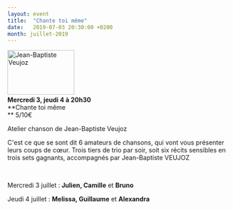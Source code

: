```yaml
---
layout: event
title:  "Chante toi même"
date:   2019-07-03 20:30:00 +0200
month: juillet-2019
---
```

<img class=" size-thumbnail wp-image-2230 alignleft" src="http://localhost/wpagendarts/wp-content/uploads/2017/03/mp_201302_5407.jpg?w=150" alt="Jean-Baptiste Veujoz" width="150" height="100" srcset="http://localhost/wpagendarts/wp-content/uploads/2017/03/mp_201302_5407.jpg 1000w, http://localhost/wpagendarts/wp-content/uploads/2017/03/mp_201302_5407-300x200.jpg 300w, http://localhost/wpagendarts/wp-content/uploads/2017/03/mp_201302_5407-768x511.jpg 768w" sizes="(max-width: 150px) 100vw, 150px" /><b style="color:var(--color-neutral-600);"><br /> Mercredi 3, jeudi 4 à 20h30<br /> </b>**Chante toi même  
** <span style="font-weight:400;">5/10€</span>

<span style="font-weight:400;">Atelier chanson de Jean-Baptiste Veujoz</span>

<span style="font-weight:400;">C'est ce que se sont dit 6 amateurs de chansons, qui vont vous présenter leurs coups de cœur. Trois tiers de trio par soir, soit six récits sensibles en trois sets gagnants, accompagnés par Jean-Baptiste VEUJOZ</span>

&nbsp;

<span style="font-weight:400;">Mercredi 3 juillet :<strong> Julien, Camille</strong> et <strong>Bruno</strong></span>

<span style="font-weight:400;">Jeudi 4 juillet : <strong>Melissa, Guillaume</strong> et <strong>Alexandra</strong></span>
